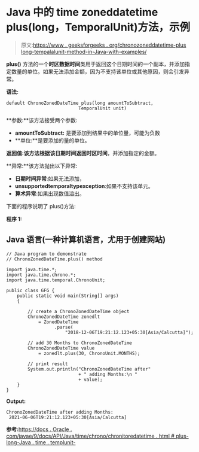 # Java 中的 time zoneddatetime plus(long，TemporalUnit)方法，示例

> 原文:[https://www . geeksforgeeks . org/chronozoneddatetime-plus long-tempalalunit-method-in-Java-with-examples/](https://www.geeksforgeeks.org/chronozoneddatetime-pluslong-temporalunit-method-in-java-with-examples/)

**plus()** 方法的一个**时区数据时间**类用于返回这个日期时间的一个副本，并添加指定数量的单位。如果无法添加金额，因为不支持该单位或其他原因，则会引发异常。

**语法:**

```
default ChronoZonedDateTime plus(long amountToSubtract,
                           TemporalUnit unit)
```

**参数:**该方法接受两个参数:

*   **amountToSubtract:** 是要添加到结果中的单位量，可能为负数
*   **单位:**是要添加的量的单位。

**返回值:**该方法根据该日期时间返回**时区时间**，并添加指定的金额。

**异常:**该方法抛出以下异常:

*   **日期时间异常**:如果无法添加，
*   **unsupportedtemporaltypexception**:如果不支持该单元。
*   **算术异常**:如果出现数值溢出。

下面的程序说明了 plus()方法:

**程序 1:**

## Java 语言(一种计算机语言，尤用于创建网站)

```
// Java program to demonstrate
// ChronoZonedDateTime.plus() method

import java.time.*;
import java.time.chrono.*;
import java.time.temporal.ChronoUnit;

public class GFG {
    public static void main(String[] args)
    {

        // create a ChronoZonedDateTime object
        ChronoZonedDateTime zonedlt
            = ZonedDateTime
                  .parse(
                      "2018-12-06T19:21:12.123+05:30[Asia/Calcutta]");

        // add 30 Months to ChronoZonedDateTime
        ChronoZonedDateTime value
            = zonedlt.plus(30, ChronoUnit.MONTHS);

        // print result
        System.out.println("ChronoZonedDateTime after"
                           + " adding Months:\n "
                           + value);
    }
}
```

**Output:** 

```
ChronoZonedDateTime after adding Months:
 2021-06-06T19:21:12.123+05:30[Asia/Calcutta]
```

**参考:**[https://docs . Oracle . com/javae/9/docs/API/Java/time/chrono/chronitoredatetime . html # plus-long-Java . time . templunit-](https://docs.oracle.com/javase/9/docs/api/java/time/chrono/ChronoZonedDateTime.html#plus-long-java.time.temporal.TemporalUnit-)